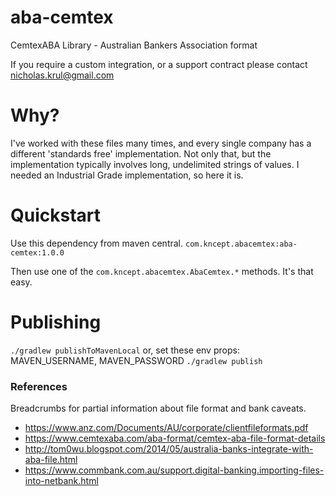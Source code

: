 # aba-cemtex
CemtexABA Library - Australian Bankers Association format

If you require a custom integration, or a support contract please contact nicholas.krul@gmail.com

# Why?
I've worked with these files many times, and every single company has a different 'standards free' implementation.
Not only that, but the implementation typically involves long, undelimited strings of values.
I needed an Industrial Grade implementation, so here it is.

# Quickstart
Use this dependency from maven central.
    `com.kncept.abacemtex:aba-cemtex:1.0.0`

Then use one of the `com.kncept.abacemtex.AbaCemtex.*` methods. It's that easy.

# Publishing
`./gradlew publishToMavenLocal`
or, set these env props: MAVEN_USERNAME, MAVEN_PASSWORD
`./gradlew publish`

### References
Breadcrumbs for partial information about file format and bank caveats.
* https://www.anz.com/Documents/AU/corporate/clientfileformats.pdf
* https://www.cemtexaba.com/aba-format/cemtex-aba-file-format-details
* http://tom0wu.blogspot.com/2014/05/australia-banks-integrate-with-aba-file.html
* https://www.commbank.com.au/support.digital-banking.importing-files-into-netbank.html
